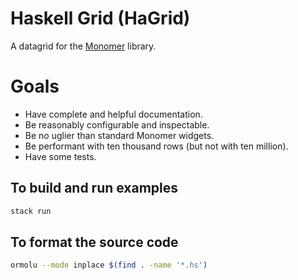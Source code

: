 # Haskell Grid (HaGrid)

A datagrid for the [Monomer](https://github.com/fjvallarino/monomer) library.

# Goals
- Have complete and helpful documentation.
- Be reasonably configurable and inspectable.
- Be no uglier than standard Monomer widgets.
- Be performant with ten thousand rows (but not with ten million).
- Have some tests.

## To build and run examples
```bash
stack run
```

## To format the source code

```bash
ormolu --mode inplace $(find . -name '*.hs')
```
